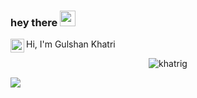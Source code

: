 ### hey there <img src="https://media.giphy.com/media/hvRJCLFzcasrR4ia7z/giphy.gif" width="25px">
<a href="https://www.linkedin.com/in/khatrig/">
  <img align="left" alt="Gulshan's LinkedIN" width="22px" src="https://raw.githubusercontent.com/peterthehan/peterthehan/master/assets/linkedin.svg" />
</a>

Hi, I'm Gulshan Khatri

<p align="center"> <img src="https://github-readme-stats.vercel.app/api?username=khatrig&show_icons=true&theme=gotham" alt="khatrig" />
  
 ![](https://visitor-badge.glitch.me/badge?page_id=khatrig.khatrig)
